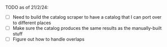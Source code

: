 TODO as of 21/2/24:
- [ ] Need to build the catalog scraper to have a catalog that I can port over to different places
- [ ] Make sure the catalog produces the same results as the manually-built stuff
- [ ] Figure out how to handle overlaps